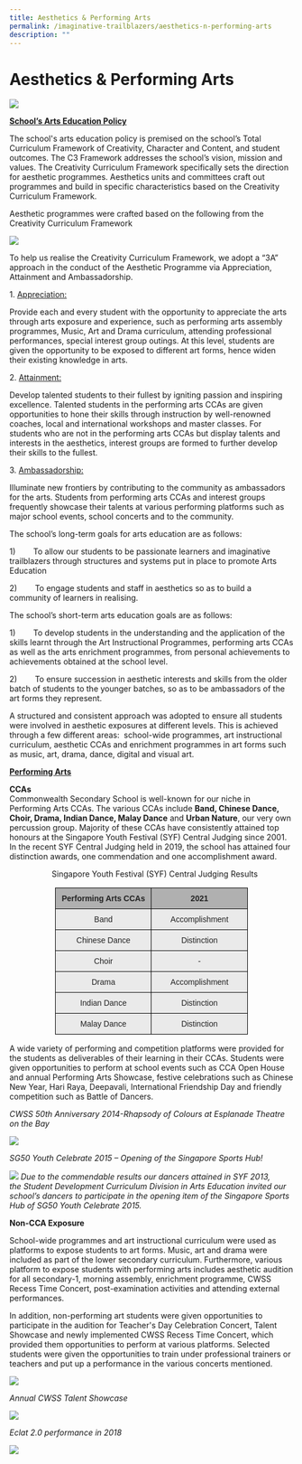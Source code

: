 ```yaml
---
title: Aesthetics & Performing Arts
permalink: /imaginative-trailblazers/aesthetics-n-performing-arts
description: ""
---
```

Aesthetics & Performing Arts
============================


![](/images/Imaginative%20Trailblazers/Performing%20arts.jpg)


**<u>School’s Arts Education Policy</u>**

  

The school's arts education policy is premised on the school’s Total Curriculum Framework of Creativity, Character and Content, and student outcomes. The C3 Framework addresses the school’s vision, mission and values. The Creativity Curriculum Framework specifically sets the direction for aesthetic programmes. Aesthetics units and committees craft out programmes and build in specific characteristics based on the Creativity Curriculum Framework.

Aesthetic programmes were crafted based on the following from the Creativity Curriculum Framework

![](/images/Imaginative%20Trailblazers/Framework.png)


To help us realise the Creativity Curriculum Framework, we adopt a “3A” approach in the conduct of the Aesthetic Programme via Appreciation, Attainment and Ambassadorship.  

  

1\. <u>Appreciation:</u>

Provide each and every student with the opportunity to appreciate the arts through arts exposure and experience, such as performing arts assembly programmes, Music, Art and Drama curriculum, attending professional performances, special interest group outings. At this level, students are given the opportunity to be exposed to different art forms, hence widen their existing knowledge in arts.

  

2\. <u>Attainment:</u>  

Develop talented students to their fullest by igniting passion and inspiring excellence. Talented students in the performing arts CCAs are given opportunities to hone their skills through instruction by well-renowned coaches, local and international workshops and master classes. For students who are not in the performing arts CCAs but display talents and interests in the aesthetics, interest groups are formed to further develop their skills to the fullest.

  

3\. <u>Ambassadorship:</u>

Illuminate new frontiers by contributing to the community as ambassadors for the arts. Students from performing arts CCAs and interest groups frequently showcase their talents at various performing platforms such as major school events, school concerts and to the community.

  

The school’s long-term goals for arts education are as follows:

 
1)        To allow our students to be passionate learners and imaginative trailblazers through structures and systems put in place to promote Arts Education

  

2)        To engage students and staff in aesthetics so as to build a community of learners in realising.


  

The school’s short-term arts education goals are as follows:

   
1)        To develop students in the understanding and the application of the skills learnt through the Art Instructional Programmes, performing arts CCAs as well as the arts enrichment programmes, from personal achievements to achievements obtained at the school level. 
 
2)        To ensure succession in aesthetic interests and skills from the older batch of students to the younger batches, so as to be ambassadors of the art forms they represent. 

  

A structured and consistent approach was adopted to ensure all students were involved in aesthetic exposures at different levels. This is achieved through a few different areas:  school-wide programmes, art instructional curriculum, aesthetic CCAs and enrichment programmes in art forms such as music, art, drama, dance, digital and visual art.   

  

**<u>Performing Arts</u>** 

  

**CCAs**<br>
Commonwealth Secondary School is well-known for our niche in Performing Arts CCAs. The various CCAs include **Band, Chinese Dance, Choir, Drama, Indian Dance, Malay Dance** and **Urban Nature**, our very own percussion group. Majority of these CCAs have consistently attained top honours at the Singapore Youth Festival (SYF) Central Judging since 2001. In the recent SYF Central Judging held in 2019, the school has attained four distinction awards, one commendation and one accomplishment award.

<center>
   Singapore Youth Festival (SYF) Central Judging Results
	
</center>


<center>
<table style="border-collapse:collapse;border-spacing:0;table-layout: fixed; width: 342px" class="tg"><colgroup><col style="width: 171px"><col style="width: 171px"></colgroup><thead><tr><th style="background-color:#B0B0B0;border-color:black;border-style:solid;border-width:1px;color:#222;font-family:Arial, sans-serif;font-size:14px;font-weight:bold;overflow:hidden;padding:10px 5px;text-align:center;vertical-align:middle;word-break:normal"><span style="color:#222;background-color:#B0B0B0">Performing Arts CCAs</span></th><th style="background-color:#B0B0B0;border-color:black;border-style:solid;border-width:1px;color:#222;font-family:Arial, sans-serif;font-size:14px;font-weight:bold;overflow:hidden;padding:10px 5px;text-align:center;vertical-align:middle;word-break:normal"><span style="color:#222;background-color:#B0B0B0">2021</span></th></tr></thead><tbody><tr><td style="background-color:#EAEAEA;border-color:black;border-style:solid;border-width:1px;color:#222;font-family:Arial, sans-serif;font-size:14px;overflow:hidden;padding:10px 5px;text-align:center;vertical-align:middle;word-break:normal"><span style="color:#222;background-color:#EAEAEA">Band</span></td><td style="background-color:#EAEAEA;border-color:black;border-style:solid;border-width:1px;color:#222;font-family:Arial, sans-serif;font-size:14px;overflow:hidden;padding:10px 5px;text-align:center;vertical-align:middle;word-break:normal"><span style="color:#222;background-color:#EAEAEA">Accomplishment</span></td></tr><tr><td style="background-color:#EAEAEA;border-color:black;border-style:solid;border-width:1px;color:#222;font-family:Arial, sans-serif;font-size:14px;overflow:hidden;padding:10px 5px;text-align:center;vertical-align:middle;word-break:normal"><span style="color:#222;background-color:#EAEAEA">Chinese Dance</span></td><td style="background-color:#EAEAEA;border-color:black;border-style:solid;border-width:1px;color:#222;font-family:Arial, sans-serif;font-size:14px;overflow:hidden;padding:10px 5px;text-align:center;vertical-align:middle;word-break:normal"><span style="color:#222;background-color:#EAEAEA">Distinction</span></td></tr><tr><td style="background-color:#EAEAEA;border-color:black;border-style:solid;border-width:1px;color:#222;font-family:Arial, sans-serif;font-size:14px;overflow:hidden;padding:10px 5px;text-align:center;vertical-align:middle;word-break:normal"><span style="color:#222;background-color:#EAEAEA">Choir </span></td><td style="background-color:#EAEAEA;border-color:black;border-style:solid;border-width:1px;color:#222;font-family:Arial, sans-serif;font-size:14px;overflow:hidden;padding:10px 5px;text-align:center;vertical-align:middle;word-break:normal"><span style="color:#222;background-color:#EAEAEA">-</span></td></tr><tr><td style="background-color:#EAEAEA;border-color:black;border-style:solid;border-width:1px;color:#222;font-family:Arial, sans-serif;font-size:14px;overflow:hidden;padding:10px 5px;text-align:center;vertical-align:middle;word-break:normal"><span style="color:#222;background-color:#EAEAEA"> Drama</span></td><td style="background-color:#EAEAEA;border-color:black;border-style:solid;border-width:1px;color:#222;font-family:Arial, sans-serif;font-size:14px;overflow:hidden;padding:10px 5px;text-align:center;vertical-align:middle;word-break:normal"><span style="color:#222;background-color:#EAEAEA">Accomplishment</span></td></tr><tr><td style="background-color:#EAEAEA;border-color:black;border-style:solid;border-width:1px;color:#222;font-family:Arial, sans-serif;font-size:14px;overflow:hidden;padding:10px 5px;text-align:center;vertical-align:middle;word-break:normal"><span style="color:#222;background-color:#EAEAEA">Indian Dance </span></td><td style="background-color:#EAEAEA;border-color:black;border-style:solid;border-width:1px;color:#222;font-family:Arial, sans-serif;font-size:14px;overflow:hidden;padding:10px 5px;text-align:center;vertical-align:middle;word-break:normal"><span style="color:#222;background-color:#EAEAEA">Distinction</span></td></tr><tr><td style="background-color:#EAEAEA;border-color:black;border-style:solid;border-width:1px;color:#222;font-family:Arial, sans-serif;font-size:14px;overflow:hidden;padding:10px 5px;text-align:center;vertical-align:middle;word-break:normal"><span style="color:#222;background-color:#EAEAEA">Malay Dance </span></td><td style="background-color:#EAEAEA;border-color:black;border-style:solid;border-width:1px;color:#222;font-family:Arial, sans-serif;font-size:14px;overflow:hidden;padding:10px 5px;text-align:center;vertical-align:middle;word-break:normal"><span style="color:#222;background-color:#EAEAEA">Distinction </span></td></tr></tbody></table>
	
</center>
	
A wide variety of performing and competition platforms were provided for the students as deliverables of their learning in their CCAs. Students were given opportunities to perform at school events such as CCA Open House and annual Performing Arts Showcase, festive celebrations such as Chinese New Year, Hari Raya, Deepavali, International Friendship Day and friendly competition such as Battle of Dancers.  

_CWSS 50th Anniversary 2014-Rhapsody of Colours at Esplanade Theatre on the Bay_	
	
	
![](/images/Imaginative%20Trailblazers/Aesthetics%203.jpg)

*SG50 Youth Celebrate 2015 – Opening of the Singapore Sports Hub!*

![](/images/Imaginative%20Trailblazers/Aesthetics%204.jpg)
_Due to the commendable results our dancers attained in SYF 2013, the_ _Student Development Curriculum Division in_ _Arts Education invited our school’s dancers to participate in the opening item of the Singapore Sports Hub of SG50 Youth Celebrate 2015._


**Non-CCA Exposure**

School-wide programmes and art instructional curriculum were used as platforms to expose students to art forms. Music, art and drama were included as part of the lower secondary curriculum. Furthermore, various platform to expose students with performing arts includes aesthetic audition for all secondary-1, morning assembly, enrichment programme, CWSS Recess Time Concert, post-examination activities and attending external performances.

  

In addition, non-performing art students were given opportunities to participate in the audition for Teacher's Day Celebration Concert, Talent Showcase and newly implemented CWSS Recess Time Concert, which provided them opportunities to perform at various platforms. Selected students were given the opportunities to train under professional trainers or teachers and put up a performance in the various concerts mentioned.

![](/images/Imaginative%20Trailblazers/Aesthetics%205.png)


*Annual CWSS Talent Showcase*


![](/images/Imaginative%20Trailblazers/Aesthetics%206.jpg)

*Eclat 2.0 performance in 2018*

![](/images/Imaginative%20Trailblazers/Aesthetics%207.jpg)


